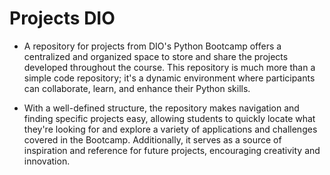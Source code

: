 # Projects DIO 

- A repository for projects from DIO's Python Bootcamp offers a centralized and organized space to store and share the projects developed throughout the course. This repository is much more than a simple code repository; it's a dynamic environment where participants can collaborate, learn, and enhance their Python skills.

- With a well-defined structure, the repository makes navigation and finding specific projects easy, allowing students to quickly locate what they're looking for and explore a variety of applications and challenges covered in the Bootcamp. Additionally, it serves as a source of inspiration and reference for future projects, encouraging creativity and innovation.
